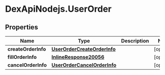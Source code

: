 # DexApiNodejs.UserOrder

## Properties

Name | Type | Description | Notes
------------ | ------------- | ------------- | -------------
**createOrderInfo** | [**UserOrderCreateOrderInfo**](UserOrderCreateOrderInfo.md) |  | [optional] 
**fillOrderInfo** | [**InlineResponse20056**](InlineResponse20056.md) |  | [optional] 
**cancelOrderInfo** | [**UserOrderCancelOrderInfo**](UserOrderCancelOrderInfo.md) |  | [optional] 


